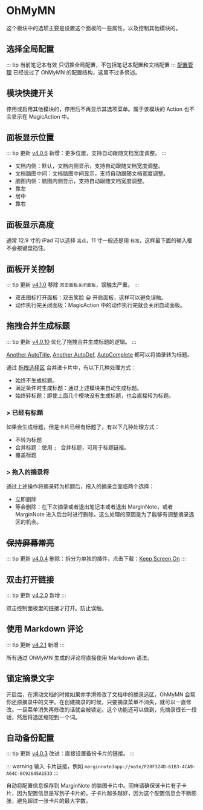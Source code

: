 # OhMyMN

这个板块中的选项主要是设置这个面板的一些属性，以及控制其他模块的。

## 选择全局配置

::: tip 当前笔记本有效
只切换全局配置，不包括笔记本配置和文档配置
:::
[配置管理](../profile.md) 已经说过了 OhMyMN 的配置结构，这里不过多赘述。

## 模块快捷开关

停用或启用其他模块的，停用后不再显示其选项菜单。属于该模块的 Action 也不会显示在 MagicAction 中。

## 面板显示位置

::: tip 更新
[v4.0.6](/update.md#新功能-3) 新增：更多位置，支持自动跟随文档宽度调整。
:::

- 文档内侧：默认，文档内侧显示，支持自动跟随文档宽度调整。
- 文档脑图中间：文档脑图中间显示，支持自动跟随文档宽度调整。
- 脑图内侧：脑图内侧显示，支持自动跟随文档宽度调整。
- 靠左
- 居中
- 靠右

## 面板显示高度

通常 12.9 寸的 iPad 可以选择 `高点`，11 寸一般还是用 `标准`，这样最下面的输入框不会被键盘挡住。

## 面板开关控制

::: tip 更新
[v4.1.0](/update) 移除 `双击面板关闭面板`，误触太严重。
:::

- 双击图标打开面板：双击笑脸 😀 开启面板，这样可以避免误触。
- 动作执行完关闭面板：MagicAction 中的动作执行完就会关闭自动面板。

## 拖拽合并生成标题
::: tip 更新
[v4.0.10](/update) 优化了拖拽合并生成标题的逻辑。
:::

[Another AutoTitle](anotherautotitle.md), [Another AutoDef](anotherautodef.md), [AutoComplete](autocomplete.md) 都可以将摘录转为标题。

通过 [拖拽选择区](../concept.md#拖拽选择区进入脑图) 合并进卡片中，有以下几种处理方式：

- 始终不生成标题。
- 满足条件时生成标题：通过上述模块来自动生成标题。
- 始终转标题：即使上面几个模块没有生成标题，也会直接转为标题。

### > 已经有标题
如果会生成标题，但是卡片已经有标题了，有以下几种处理方式：

- 不转为标题
- 合并标题：使用 `; ` 合并标题，可用于标题链接。
- 覆盖标题

### > 拖入的摘录将

通过上述操作将摘录转为标题后，拖入的摘录会面临两个选择：

- 立即删除
- 等会删除：在下次摘录或者退出笔记本或者退出 MarginNote，或者 MarginNote 进入后台时进行删除。这么处理的原因是为了能够有调整摘录选区的机会。

## ~~保持屏幕常亮~~

::: tip 更新
[v4.0.4](/update.md#其他-2) 删除：拆分为单独的插件，点击下载：[Keep Screen On](https://bbs.marginnote.cn/t/topic/36469)
:::

## 双击打开链接

::: tip 更新
[v4.2.0](/update.md#v420-2022-05-06) 新增
:::

双击控制面板里的链接才打开。防止误触。
## 使用 Markdown 评论 <Badge type="warning" text="Only MNE" />

::: tip 更新
[v4.2.1](/update.md) 新增
:::

所有通过 OhMyMN 生成的评论将直接使用 Markdown 语法。

## 锁定摘录文字

开启后，在滑动文档的时候如果你手滑修改了文档中的摘录选区，OhMyMN 会帮你还原摘录中的文字。在创建摘录的时候，只要摘录菜单不消失，就可以一直修改。一旦菜单消失再修改的话就会被锁定。这个功能还可以做到，先摘录很长一段话，然后将选区缩短到一个词。

## 自动备份配置

::: tip 更新
[v4.0.3](/update.md) 改进：直接设置备份卡片的链接。
:::

::: warning 输入
卡片链接，例如 `marginnote3app://note/F20F324D-61B3-4CA9-A64C-0C92645A1E33`
:::

自动将配置信息保存到 MarginNote 的脑图卡片中。同样请确保该卡片有子卡片，因为配置信息是写到子卡片的。子卡片越多越好，因为这个配置信息会不断膨胀，避免超过一张卡片的最大字数。

